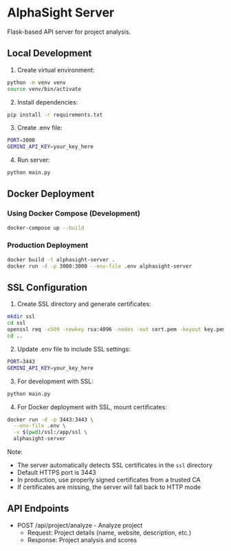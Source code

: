 # AlphaSight Server

Flask-based API server for project analysis.

## Local Development

1. Create virtual environment:
```bash
python -m venv venv
source venv/bin/activate
```

2. Install dependencies:
```bash
pip install -r requirements.txt
```

3. Create .env file:
```bash
PORT=3000
GEMINI_API_KEY=your_key_here
```

4. Run server:
```bash
python main.py
```

## Docker Deployment

### Using Docker Compose (Development)
```bash
docker-compose up --build
```

### Production Deployment
```bash
docker build -t alphasight-server .
docker run -d -p 3000:3000 --env-file .env alphasight-server
```

## SSL Configuration

1. Create SSL directory and generate certificates:
```bash
mkdir ssl
cd ssl
openssl req -x509 -newkey rsa:4096 -nodes -out cert.pem -keyout key.pem -days 365
cd ..
```

2. Update .env file to include SSL settings:
```bash
PORT=3443
GEMINI_API_KEY=your_key_here
```

3. For development with SSL:
```bash
python main.py
```

4. For Docker deployment with SSL, mount certificates:
```bash
docker run -d -p 3443:3443 \
  --env-file .env \
  -v $(pwd)/ssl:/app/ssl \
  alphasight-server
```

Note: 
- The server automatically detects SSL certificates in the `ssl` directory
- Default HTTPS port is 3443
- In production, use properly signed certificates from a trusted CA
- If certificates are missing, the server will fall back to HTTP mode

## API Endpoints

- POST /api/project/analyze - Analyze project
  - Request: Project details (name, website, description, etc.)
  - Response: Project analysis and scores
